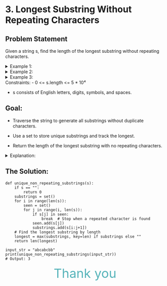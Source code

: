 # 3. Longest Substring Without Repeating Characters

## Problem Statement
Given a string s, find the length of the longest substring without repeating characters.

<details> <summary>Example 1:</summary>
Input: s = "abcabcbb"

Output: 3

Explanation: The answer is "abc", with the length of 3.

</details> <details> <summary>Example 2:</summary>
Input: s = "bbbbb"

Output: 1

Explanation: The answer is "b", with the length of 1.

</details> <details> <summary>Example 3:</summary>
Input: s = "pwwkew"

Output: 3

Explanation: The answer is "wke", with the length of 3.
Note: "pwke" is a subsequence, not a substring.

</details>
Constraints:
- 0 <= s.length <= 5 * 10⁴

- s consists of English letters, digits, symbols, and spaces.

## Goal:
- Traverse the string to generate all substrings without duplicate characters.

- Use a set to store unique substrings and track the longest.

- Return the length of the longest substring with no repeating characters.

<details> <summary>Explanation:</summary>

Step 1: If the string is empty, return 0.

Step 2: For each character in the string, start a new substring.

Step 3: Use a seen set to keep track of characters in the current substring.

Step 4: If a character repeats, break the inner loop and start a new substring from the next index.

Step 5: Store each valid substring in a set to avoid duplicates.

Step 6: Find the longest substring in that set and return its length.

</details>

## The Solution:

```
def unique_non_repeating_substrings(s):
    if s == "":
        return 0
    substrings = set()
    for i in range(len(s)):
        seen = set()
        for j in range(i, len(s)):
            if s[j] in seen:
                break  # Stop when a repeated character is found
            seen.add(s[j])
            substrings.add(s[i:j+1])
    # Find the longest substring by length
    longest = max(substrings, key=len) if substrings else ""
    return len(longest)

input_str = "abcabcbb"
print(unique_non_repeating_substrings(input_str))  
# Output: 3
```

<center> <span style="font-size: 40px;color: #57B4BA;"> Thank you </span> </center>